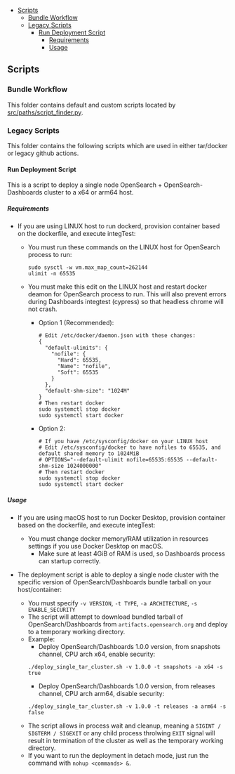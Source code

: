 - [Scripts](#scripts)
  - [Bundle Workflow](#bundle-workflow)
  - [Legacy Scripts](#legacy-scripts)
    - [Run Deployment Script](#run-deployment-script)
      - [Requirements](#requirements)
      - [Usage](#usage)
  
## Scripts

### Bundle Workflow

This folder contains default and custom scripts located by [src/paths/script_finder.py](ScriptFinder).

### Legacy Scripts

This folder contains the following scripts which are used in either tar/docker or legacy github actions.

#### Run Deployment Script

This is a script to deploy a single node OpenSearch + OpenSearch-Dashboards cluster to a x64 or arm64 host.

##### Requirements

* If you are using LINUX host to run dockerd, provision container based on the dockerfile, and execute integTest:
  * You must run these commands on the LINUX host for OpenSearch process to run:
    ```
    sudo sysctl -w vm.max_map_count=262144
    ulimit -n 65535
    ```

  * You must make this edit on the LINUX host and restart docker deamon for OpenSearch process to run.
    This will also prevent errors during Dashboards integtest (cypress) so that headless chrome will not crash.
    * Option 1 (Recommended):
      ```
      # Edit /etc/docker/daemon.json with these changes:
      {
        "default-ulimits": {
          "nofile": {
            "Hard": 65535,
            "Name": "nofile",
            "Soft": 65535
          }
        },
        "default-shm-size": "1024M"
      }
      # Then restart docker
      sudo systemctl stop docker
      sudo systemctl start docker
      ```
    * Option 2:
      ```
      # If you have /etc/sysconfig/docker on your LINUX host
      # Edit /etc/sysconfig/docker to have nofiles to 65535, and default shared memory to 1024MiB
      # OPTIONS="--default-ulimit nofile=65535:65535 --default-shm-size 1024000000"
      # Then restart docker
      sudo systemctl stop docker
      sudo systemctl start docker
      ```

##### Usage

* If you are using macOS host to run Docker Desktop, provision container based on the dockerfile, and execute integTest:
  * You must change docker memory/RAM utilization in resources settings if you use Docker Desktop on macOS.
    * Make sure at least 4GiB of RAM is used, so Dashboards process can startup correctly.

* The deployment script is able to deploy a single node cluster with the specific version of OpenSearch/Dashboards bundle tarball on your host/container:
  * You must specify `-v VERSION`, `-t TYPE`, `-a ARCHITECTURE`, `-s ENABLE_SECURITY`
  * The script will attempt to download bundled tarball of OpenSearch/Dashboards from `artifacts.opensearch.org` and deploy to a temporary working directory.
  * Example:
    * Deploy OpenSearch/Dashboards 1.0.0 version, from snapshots channel, CPU arch x64, enable security:
    ```
    ./deploy_single_tar_cluster.sh -v 1.0.0 -t snapshots -a x64 -s true
    ```
    * Deploy OpenSearch/Dashboards 1.0.0 version, from releases channel, CPU arch arm64, disable security:
    ```
    ./deploy_single_tar_cluster.sh -v 1.0.0 -t releases -a arm64 -s false
    ```
  * The script allows in process wait and cleanup, meaning a `SIGINT / SIGTERM / SIGEXIT` or any child process throlwing `EXIT` signal will result in termination of the
    cluster as well as the temporary working directory.
  * If you want to run the deployment in detach mode, just run the command with `nohup <commands> &`.


